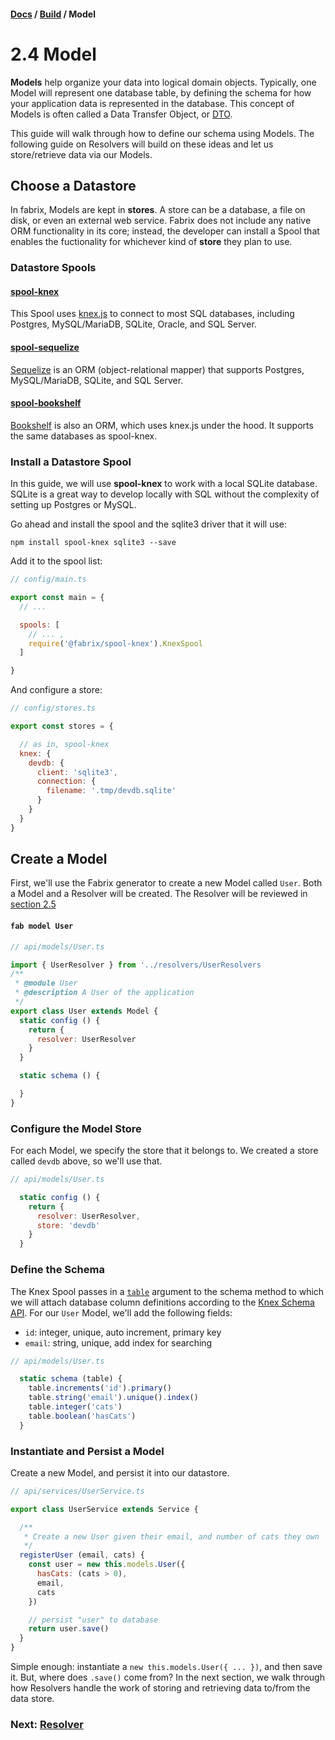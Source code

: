 #### [Docs](../index.md) / [Build](./index.md) / Model

# 2.4 Model

**Models** help organize your data into logical domain objects. Typically, one Model will represent one database table, by defining the schema for how your application data is represented in the database. This concept of Models is often called a Data Transfer Object, or [DTO](https://en.wikipedia.org/wiki/Data_transfer_object).

This guide will walk through how to define our schema using Models. The following guide on Resolvers will build on these ideas and let us store/retrieve data via our Models.

## Choose a Datastore

In fabrix, Models are kept in **stores**. A store can be a database, a file on disk, or even an external web service. Fabrix does not include any native ORM functionality in its core; instead, the developer can install a Spool that enables the fuctionality for whichever kind of **store** they plan to use.

### Datastore Spools

#### [spool-knex](https://github.com/fabrix-app/spool-knex)

This Spool uses [knex.js](http://knexjs.org/) to connect to most SQL databases, including Postgres, MySQL/MariaDB, SQLite, Oracle, and SQL Server. 

#### [spool-sequelize](https://github.com/fabrix-app/spool-sequelize)

[Sequelize](http://docs.sequelizejs.com/en/v3/) is an ORM (object-relational mapper) that supports Postgres, MySQL/MariaDB, SQLite, and SQL Server.

#### [spool-bookshelf](https://github.com/fabrix-app/spool-bookshelf)

[Bookshelf](http://bookshelfjs.org/) is also an ORM, which uses knex.js under the hood. It supports the same databases as spool-knex.

### Install a Datastore Spool

In this guide, we will use **spool-knex** to work with a local SQLite database. SQLite is a great way to develop locally with SQL without the complexity of setting up Postgres or MySQL.

Go ahead and install the spool and the sqlite3 driver that it will use:

```
npm install spool-knex sqlite3 --save
```

Add it to the spool list:

```js
// config/main.ts

export const main = {
  // ...

  spools: [
    // ... ,
    require('@fabrix/spool-knex').KnexSpool
  ]

}
```

And configure a store:

```js
// config/stores.ts

export const stores = {

  // as in, spool-knex
  knex: {
    devdb: {
      client: 'sqlite3',
      connection: {
        filename: '.tmp/devdb.sqlite'
      }
    }
  }
}
```

## Create a Model

First, we'll use the Fabrix generator to create a new Model called `User`. Both a Model and a Resolver will be created. The Resolver will be reviewed in [section 2.5](./resolver.md)

#### `fab model User`

```js
// api/models/User.ts

import { UserResolver } from '../resolvers/UserResolvers
/**
 * @module User
 * @description A User of the application
 */
export class User extends Model {
  static config () {
    return {
      resolver: UserResolver
    }
  }

  static schema () {

  }
}
```

### Configure the Model Store

For each Model, we specify the store that it belongs to. We created a store called `devdb` above, so we'll use that.

```js
// api/models/User.ts

  static config () {
    return {
      resolver: UserResolver,
      store: 'devdb'
    }
  }
```

### Define the Schema

The Knex Spool passes in a [`table`](http://knexjs.org/#Schema-table) argument to the schema method to which we will attach database column definitions according to the [Knex Schema API](http://knexjs.org/#Schema). For our `User` Model, we'll add the following fields:

- `id`: integer, unique, auto increment, primary key
- `email`: string, unique, add index for searching

```js
// api/models/User.ts

  static schema (table) {
    table.increments('id').primary()
    table.string('email').unique().index()
    table.integer('cats')
    table.boolean('hasCats')
  }
```

### Instantiate and Persist a Model

Create a new Model, and persist it into our datastore.

```js
// api/services/UserService.ts

export class UserService extends Service {

  /**
   * Create a new User given their email, and number of cats they own
   */
  registerUser (email, cats) {
    const user = new this.models.User({
      hasCats: (cats > 0),
      email,
      cats
    })

    // persist "user" to database
    return user.save()
  }
}
```

Simple enough: instantiate a `new this.models.User({ ... })`, and then save it. But, where does `.save()` come from? In the next section, we walk through how Resolvers handle the work of storing and retrieving data to/from the data store.

### Next: [Resolver](./resolver.md)
